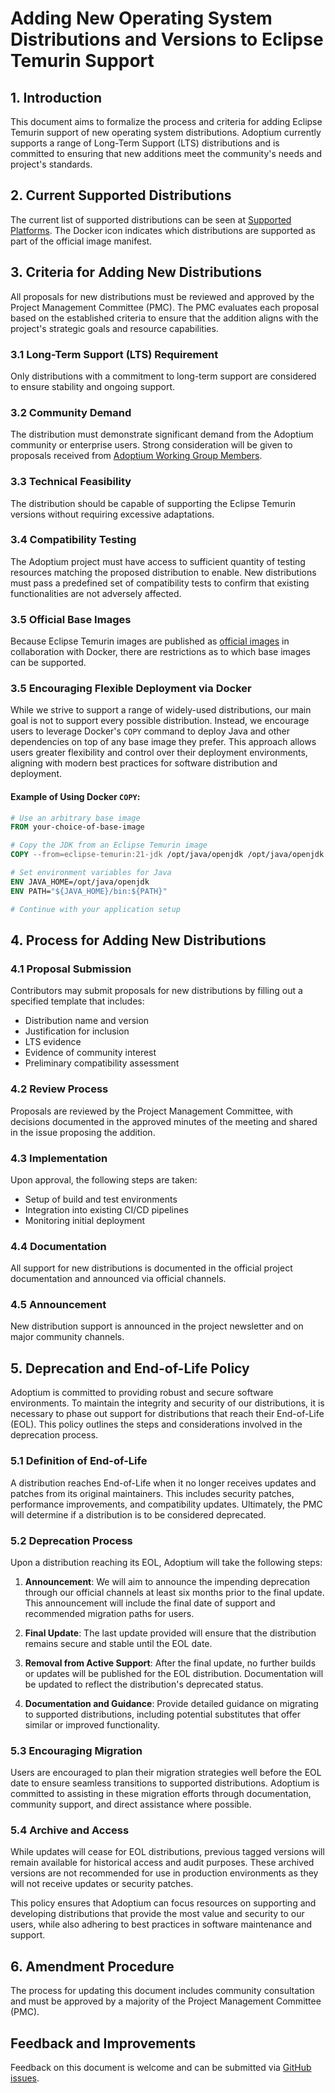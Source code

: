 # Adding New Operating System Distributions and Versions to Eclipse Temurin Support

## 1. Introduction

This document aims to formalize the process and criteria for adding Eclipse Temurin support of new operating system distributions. Adoptium currently supports a range of Long-Term Support (LTS) distributions and is committed to ensuring that new additions meet the community's needs and project's standards.

## 2. Current Supported Distributions

The current list of supported distributions can be seen at [Supported Platforms](https://adoptium.net/supported-platforms/). The Docker icon indicates which distributions are supported as part of the official image manifest.

## 3. Criteria for Adding New Distributions

All proposals for new distributions must be reviewed and approved by the Project Management Committee (PMC). The PMC evaluates each proposal based on the established criteria to ensure that the addition aligns with the project's strategic goals and resource capabilities.

### 3.1 Long-Term Support (LTS) Requirement

Only distributions with a commitment to long-term support are considered to ensure stability and ongoing support.

### 3.2 Community Demand

The distribution must demonstrate significant demand from the Adoptium community or enterprise users. Strong consideration will be given to proposals received from [Adoptium Working Group Members](https://adoptium.net/members/).

### 3.3 Technical Feasibility

The distribution should be capable of supporting the Eclipse Temurin versions without requiring excessive adaptations.

### 3.4 Compatibility Testing

The Adoptium project must have access to sufficient quantity of testing resources matching the proposed distribution to enable. New distributions must pass a predefined set of compatibility tests to confirm that existing functionalities are not adversely affected.

### 3.5 Official Base Images

Because Eclipse Temurin images are published as [official images](https://docs.docker.com/trusted-content/official-images/) in collaboration with Docker, there are restrictions as to which base images can be supported.

### 3.5 Encouraging Flexible Deployment via Docker

While we strive to support a range of widely-used distributions, our main goal is not to support every possible distribution. Instead, we encourage users to leverage Docker's `COPY` command to deploy Java and other dependencies on top of any base image they prefer. This approach allows users greater flexibility and control over their deployment environments, aligning with modern best practices for software distribution and deployment.

#### Example of Using Docker `COPY`:

```dockerfile
# Use an arbitrary base image
FROM your-choice-of-base-image

# Copy the JDK from an Eclipse Temurin image
COPY --from=eclipse-temurin:21-jdk /opt/java/openjdk /opt/java/openjdk

# Set environment variables for Java
ENV JAVA_HOME=/opt/java/openjdk
ENV PATH="${JAVA_HOME}/bin:${PATH}"

# Continue with your application setup
```

## 4. Process for Adding New Distributions

### 4.1 Proposal Submission

Contributors may submit proposals for new distributions by filling out a specified template that includes:
- Distribution name and version
- Justification for inclusion
- LTS evidence
- Evidence of community interest
- Preliminary compatibility assessment

### 4.2 Review Process

Proposals are reviewed by the Project Management Committee, with decisions documented in the approved minutes of the meeting and shared in the issue proposing the addition.

### 4.3 Implementation

Upon approval, the following steps are taken:
- Setup of build and test environments
- Integration into existing CI/CD pipelines
- Monitoring initial deployment

### 4.4 Documentation

All support for new distributions is documented in the official project documentation and announced via official channels.

### 4.5 Announcement

New distribution support is announced in the project newsletter and on major community channels.

## 5. Deprecation and End-of-Life Policy

Adoptium is committed to providing robust and secure software environments. To maintain the integrity and security of our distributions, it is necessary to phase out support for distributions that reach their End-of-Life (EOL). This policy outlines the steps and considerations involved in the deprecation process.

### 5.1 Definition of End-of-Life

A distribution reaches End-of-Life when it no longer receives updates and patches from its original maintainers. This includes security patches, performance improvements, and compatibility updates. Ultimately, the PMC will determine if a distribution is to be considered deprecated.

### 5.2 Deprecation Process

Upon a distribution reaching its EOL, Adoptium will take the following steps:

1. **Announcement**: We will aim to announce the impending deprecation through our official channels at least six months prior to the final update. This announcement will include the final date of support and recommended migration paths for users.

2. **Final Update**: The last update provided will ensure that the distribution remains secure and stable until the EOL date.

3. **Removal from Active Support**: After the final update, no further builds or updates will be published for the EOL distribution. Documentation will be updated to reflect the distribution's deprecated status.

4. **Documentation and Guidance**: Provide detailed guidance on migrating to supported distributions, including potential substitutes that offer similar or improved functionality.

### 5.3 Encouraging Migration

Users are encouraged to plan their migration strategies well before the EOL date to ensure seamless transitions to supported distributions. Adoptium is committed to assisting in these migration efforts through documentation, community support, and direct assistance where possible.

### 5.4 Archive and Access

While updates will cease for EOL distributions, previous tagged versions will remain available for historical access and audit purposes. These archived versions are not recommended for use in production environments as they will not receive updates or security patches.

This policy ensures that Adoptium can focus resources on supporting and developing distributions that provide the most value and security to our users, while also adhering to best practices in software maintenance and support.

## 6. Amendment Procedure

The process for updating this document includes community consultation and must be approved by a majority of the Project Management Committee (PMC).

## Feedback and Improvements

Feedback on this document is welcome and can be submitted via [GitHub issues](https://github.com/adoptium/containers/issues/new/choose).
